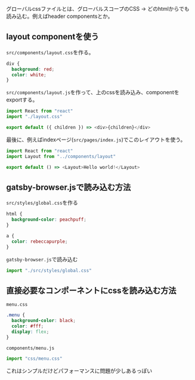グローバルcssファイルとは、グローバルスコープのCSS
→ どのhtmlからでも読み込む。例えばheader componentsとか。

## layout componentを使う
`src/components/layout.css`を作る。
```css
div {
  background: red;
  color: white;
}
```
`src/components/layout.js`を作って、上のcssを読み込み、componentをexportする。
```js
import React from "react"
import "./layout.css"

export default ({ children }) => <div>{children}</div>
```
最後に、例えばindexページ(`src/pages/index.js`)でこのレイアウトを使う。
```js
import React from "react"
import Layout from "../components/layout"

export default () => <Layout>Hello world!</Layout>
```

## gatsby-browser.jsで読み込む方法
`src/styles/global.css`を作る
```css
html {
  background-color: peachpuff;
}

a {
  color: rebeccapurple;
}
```
`gatsby-browser.js`で読み込む
```js
import "./src/styles/global.css"
```

## 直接必要なコンポーネントにcssを読み込む方法
`menu.css`
```css
.menu {
  background-color: black;
  color: #fff;
  display: flex;
}
```
`components/menu.js`
```js
import "css/menu.css"
```
これはシンプルだけどパフォーマンスに問題が少しあるっぽい
